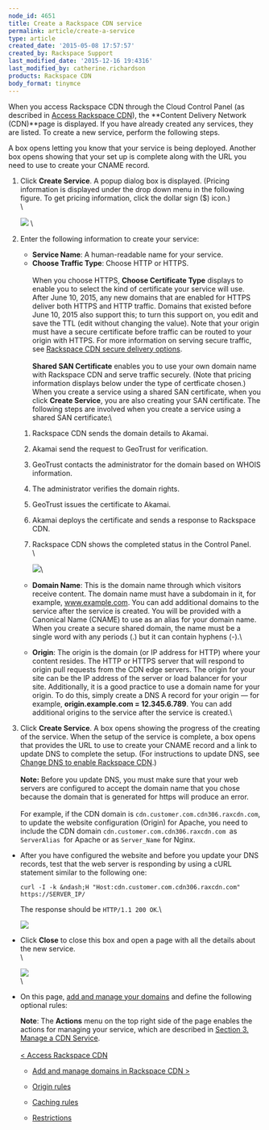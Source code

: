 ```yaml
---
node_id: 4651
title: Create a Rackspace CDN service
permalink: article/create-a-service
type: article
created_date: '2015-05-08 17:57:57'
created_by: Rackspace Support
last_modified_date: '2015-12-16 19:4316'
last_modified_by: catherine.richardson
products: Rackspace CDN
body_format: tinymce
---
```


When you access Rackspace CDN through the Cloud Control Panel (as
described in [Access Rackspace
CDN](https://www.rackspace.com/knowledge_center/article/access-rackspace-cdn)),
the **Content Delivery Network (CDN)**page is displayed. If you have
already created any services, they are listed. To create a new service,
perform the following steps.

A box opens letting you know that your service is being deployed.
Another box opens showing that your set up is complete along with the
URL you need to use to create your CNAME record.

1.  Click **Create Service**. A popup dialog box is displayed. (Pricing
    information is displayed under the drop down menu in the following
    figure. To get pricing information, click the dollar sign (\$)
    icon.)\
     \

    ![](/knowledge_center/sites/default/files/field/image/Screen%20Shot%202015-12-15%20at%201.29.00%20PM.png)  \
      
2.  Enter the following information to create your service:
    -   **Service Name**: A human-readable name for your service.
    -   **Choose Traffic Type**: Choose HTTP or HTTPS.\
         \
         When you choose HTTPS, **Choose Certificate Type** displays to
        enable you to select the kind of certificate your service will
        use. After June 10, 2015, any new domains that are enabled for
        HTTPS deliver both HTTPS and HTTP traffic. Domains that existed
        before June 10, 2015 also support this; to turn this support on,
        you edit and save the TTL (edit without changing the value).
        Note that your origin must have a secure certificate before
        traffic can be routed to your origin with HTTPS. For more
        information on serving secure traffic, see [Rackspace CDN secure
        delivery
        options](https://admin.rackspace.com/knowledge_center/article/rackspace-cdn-secure-delivery-options).\
         \
         **Shared SAN Certificate** enables you to use your own domain
        name with Rackspace CDN and serve traffic securely. (Note that
        pricing information displays below under the type of certficate
        chosen.) When you create a service using a shared SAN
        certificate, when you click **Create Service**, you are also
        creating your SAN certificate. The following steps are involved
        when you create a service using a shared SAN certificate:\
          

    1.  Rackspace CDN sends the domain details to Akamai.
    2.  Akamai send the request to GeoTrust for verification.
    3.  GeoTrust contacts the administrator for the domain based on
        WHOIS information.
    4.  The administrator verifies the domain rights.
    5.  GeoTrust issues the certificate to Akamai.
    6.  Akamai deploys the certificate and sends a response to Rackspace
        CDN.
    7.  Rackspace CDN shows the completed status in the Control Panel.\
         \

        ![](/knowledge_center/sites/default/files/field/image/Screen%20Shot%202015-12-16%20at%201.34.40%20PM.png)\
          

    -   **Domain Name**: This is the domain name through which visitors
        receive content. The domain name must have a subdomain in it,
        for example, www.example.com. You can add additional domains to
        the service after the service is created. You will be provided
        with a Canonical Name (CNAME) to use as an alias for your domain
        name. When you create a secure shared domain, the name must be a
        single word with any periods (.) but it can contain hyphens
        (-).\
          
    -   **Origin**: The origin is the domain (or IP address for HTTP)
        where your content resides. The HTTP or HTTPS server that will
        respond to origin pull requests from the CDN edge servers. The
        origin for your site can be the IP address of the server or load
        balancer for your site. Additionally, it is a good practice to
        use a domain name for your origin. To do this, simply create a
        DNS A record for your origin &mdash; for example, **origin.example.com
        = 12.345.6.789**. You can add additional origins to the service
        after the service is created.\
          

3.  Click **Create Service**. A box opens showing the progress of the
    creating of the service. When the setup of the service is complete,
    a box opens that provides the URL to use to create your CNAME record
    and a link to update DNS to complete the setup. (For instructions to
    update DNS, see [Change DNS to enable Rackspace
    CDN](http://www.rackspace.com/knowledge_center/article/change-dns-to-enable-rackspace-cdn).)\
     \
     **Note:** Before you update DNS, you must make sure that your web
    servers are configured to accept the domain name that you chose
    because the domain that is generated for https will produce an
    error. \
     \
     For example, if the CDN domain is
    `cdn.customer.com.cdn306.raxcdn.com`, to update the website
    configuration (Origin) for Apache, you need to include the CDN
    domain `cdn.customer.com.cdn306.raxcdn.com `as `ServerAlias `for
    Apache or as `Server_Name` for Nginx.

-   After you have configured the website and before you update your DNS
    records, test that the web server is responding by using a cURL
    statement similar to the following one:

        curl -I -k &ndash;H "Host:cdn.customer.com.cdn306.raxcdn.com" https://SERVER_IP/

    The response should be `HTTP/1.1 200 OK`.\
      

    ![](/knowledge_center/sites/default/files/field/image/Screen%20Shot%202015-07-14%20at%203.54.30%20PM.png)   

-   Click **Close** to close this box and open a page with all the
    details about the new service.\
     \

    ![](/knowledge_center/sites/default/files/field/image/Screen%20Shot%202015-12-16%20at%201.43.03%20PM.png)\
     \
      
-   On this page, [add and manage your
    domains](https://www.rackspace.com/knowledge_center/article/add-and-manage-domains-in-rackspace-cdn)
    and define the following optional rules:

    **Note**: The **Actions** menu on the top right side of the page
    enables the actions for managing your service, which are described
    in [Section 3. Manage a CDN
    Service](https://www.rackspace.com/knowledge_center/article/rackspace-cdn-user-guide).\
     \
     [\< Access Rackspace
    CDN](https://www.rackspace.com/knowledge_center/article/access-rackspace-cdn)   
    -    [Add and manage domains in Rackspace CDN
    \>](https://www.rackspace.com/knowledge_center/article/add-and-manage-domains-in-rackspace-cdn)

    -   [Origin
        rules](https://www.rackspace.com/knowledge_center/article/work-with-origins-and-origin-rules-in-rackspace-cdn)
    -   [Caching
        rules](https://www.rackspace.com/knowledge_center/article/create-and-manage-caching-rules-in-rackspace-cdn)
    -   [Restrictions](https://www.rackspace.com/knowledge_center/article/create-and-manage-restrictions-in-rackspace-cdn)

 

